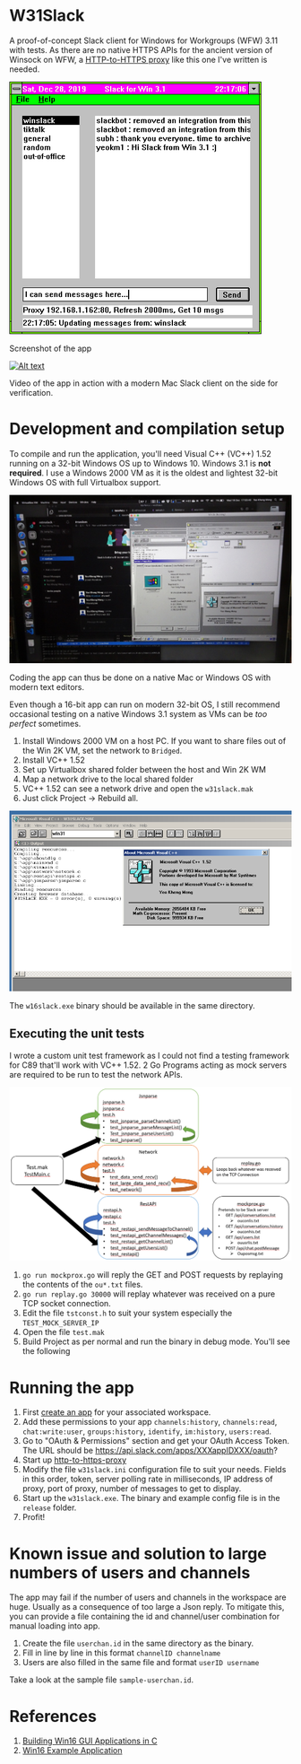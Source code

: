 # W31Slack
A proof-of-concept Slack client for Windows for Workgroups (WFW) 3.11 with tests. As there are no native HTTPS APIs for the ancient version of Winsock on WFW, a [HTTP-to-HTTPS proxy](https://github.com/yeokm1/http-to-https-proxy) like this one I've written is needed.

![Screen](images/wfwslack-shot.png)

Screenshot of the app

[![Alt text](https://img.youtube.com/vi/vuofFUCo2Qc/0.jpg)](https://www.youtube.com/watch?v=vuofFUCo2Qc)

Video of the app in action with a modern Mac Slack client on the side for verification.

# Development and compilation setup

To compile and run the application, you'll need Visual C++ (VC++) 1.52 running on a 32-bit Windows OS up to Windows 10. Windows 3.1 is **not required**. I use a Windows 2000 VM as it is the oldest and lightest 32-bit Windows OS with full Virtualbox support. 

![Screen](images/wfwslack-mac2kvm.jpg)

Coding the app can thus be done on a native Mac or Windows OS with modern text editors.

Even though a 16-bit app can run on modern 32-bit OS, I still recommend occasional testing on a native Windows 3.1 system as VMs can be *too perfect* sometimes.

1. Install Windows 2000 VM on a host PC. If you want to share files out of the Win 2K VM, set the network to `Bridged`.
2. Install VC++ 1.52
3. Set up Virtualbox shared folder between the host and Win 2K WM
4. Map a network drive to the local shared folder
5. VC++ 1.52 can see a network drive and open the `w31slack.mak`
6. Just click Project -> Rebuild all.

![Screen](images/wfwslack-compile.png)

The `w16slack.exe` binary should be available in the same directory.

## Executing the unit tests

I wrote a custom unit test framework as I could not find a testing framework for C89 that'll work with VC++ 1.52. 2 Go Programs acting as mock servers are required to be run to test the network APIs.

![Screen](images/wfwslack-test-setup.png)

1. `go run mockprox.go` will reply the GET and POST requests by replaying the contents of the `ou*.txt` files.
2. `go run replay.go 30000` will replay whatever was received on a pure TCP socket connection. 
3. Edit the file `tstconst.h` to suit your system especially the `TEST_MOCK_SERVER_IP`
4. Open the file `test.mak`
5. Build Project as per normal and run the binary in debug mode. You'll see the following

# Running the app

1. First [create an app](https://api.slack.com/apps/new) for your associated workspace.
2. Add these permissions to your app `channels:history`, `channels:read`, `chat:write:user`, `groups:history`, `identify`, `im:history`, `users:read`.
3. Go to "OAuth & Permissions" section and get your OAuth Access Token. The URL should be https://api.slack.com/apps/XXXappIDXXX/oauth?
4. Start up [http-to-https-proxy](https://github.com/yeokm1/http-to-https-proxy)
4. Modify the file `w31slack.ini` configuration file to suit your needs. Fields in this order, token, server polling rate in milliseconds, IP address of proxy, port of proxy, number of messages to get to display.
5. Start up the `w31slack.exe`. The binary and example config file is in the `release` folder.
6. Profit!

# Known issue and solution to large numbers of users and channels

The app may fail if the number of users and channels in the workspace are huge. Usually as a consequence of too large a Json reply. To mitigate this, you can provide a file containing the id and channel/user combination for manual loading into app.

1. Create the file `userchan.id` in the same directory as the binary.
2. Fill in line by line in this format `channelID channelname`
3. Users are also filled in the same file and format `userID username`

Take a look at the sample file `sample-userchan.id`.

# References
1. [Building Win16 GUI Applications in C](http://www.transmissionzero.co.uk/computing/win16-apps-in-c/)
2. [Win16 Example Application](https://github.com/TransmissionZero/Win16-Example-Application)
